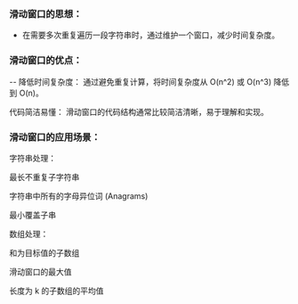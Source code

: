 ### 滑动窗口的思想：
- 在需要多次重复遍历一段字符串时，通过维护一个窗口，减少时间复杂度。
### 滑动窗口的优点：

-- 降低时间复杂度： 通过避免重复计算，将时间复杂度从 O(n^2) 或 O(n^3) 降低到 O(n)。

代码简洁易懂： 滑动窗口的代码结构通常比较简洁清晰，易于理解和实现。

### 滑动窗口的应用场景：

字符串处理：

最长不重复子字符串

字符串中所有的字母异位词 (Anagrams)

最小覆盖子串

数组处理：

和为目标值的子数组

滑动窗口的最大值

长度为 k 的子数组的平均值
